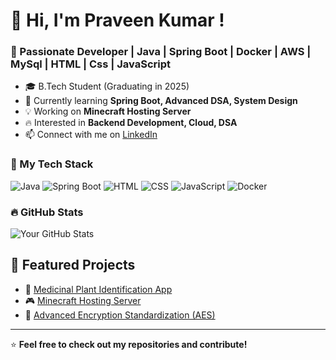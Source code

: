 # 👋 Hi, I'm Praveen Kumar !
### 🚀 Passionate Developer | Java | Spring Boot | Docker | AWS | MySql | HTML | Css | JavaScript

- 🎓 B.Tech Student (Graduating in 2025)  
- 🌱 Currently learning **Spring Boot, Advanced DSA, System Design**  
- 💡 Working on **Minecraft Hosting Server**  
- 🔥 Interested in **Backend Development, Cloud, DSA**  
- 📫 Connect with me on [LinkedIn](https://www.linkedin.com/in/praveen-kumar-84b4a8232/)  

### 📌 My Tech Stack
![Java](https://img.shields.io/badge/Java-ED8B00?style=for-the-badge&logo=java&logoColor=white)
![Spring Boot](https://img.shields.io/badge/Spring_Boot-6DB33F?style=for-the-badge&logo=spring-boot&logoColor=white)
![HTML](https://img.shields.io/badge/HTML5-E34F26?style=for-the-badge&logo=html5&logoColor=white)
![CSS](https://img.shields.io/badge/CSS3-1572B6?style=for-the-badge&logo=css3&logoColor=white)
![JavaScript](https://img.shields.io/badge/JavaScript-F7DF1E?style=for-the-badge&logo=javascript&logoColor=black)
![Docker](https://img.shields.io/badge/Docker-2496ED?style=for-the-badge&logo=docker&logoColor=white)

### 🔥 GitHub Stats
![Your GitHub Stats](https://github-readme-stats.vercel.app/api?username=Praveen7294&show_icons=true&theme=dark)

## 📌 Featured Projects  
- 🚀 [Medicinal Plant Identification App](https://github.com/Praveen7294/Medicinal_Plant_identification_System)  
- 🎮 [Minecraft Hosting Server](https://github.com/Praveen7294/papermcminecraft)  
- 🔐 [Advanced Encryption Standardization (AES)](https://github.com/Praveen7294/Advanced_Encryption_Standardization)

---
⭐ **Feel free to check out my repositories and contribute!**

